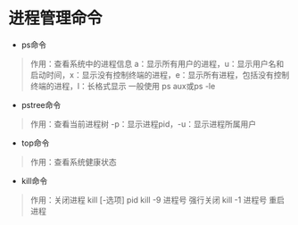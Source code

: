 # 进程管理命令

- ps命令

> 作用：查看系统中的进程信息
> a：显示所有用户的进程，u：显示用户名和启动时间，x：显示没有控制终端的进程，e：显示所有进程，包括没有控制终端的进程，l：长格式显示
> 一般使用 ps aux或ps -le

- pstree命令

> 作用：查看当前进程树
> -p：显示进程pid，-u：显示进程所属用户

- top命令

> 作用：查看系统健康状态

- kill命令

> 作用：关闭进程
> kill [-选项] pid
> kill -9 进程号 强行关闭
> kill -1 进程号 重启进程
